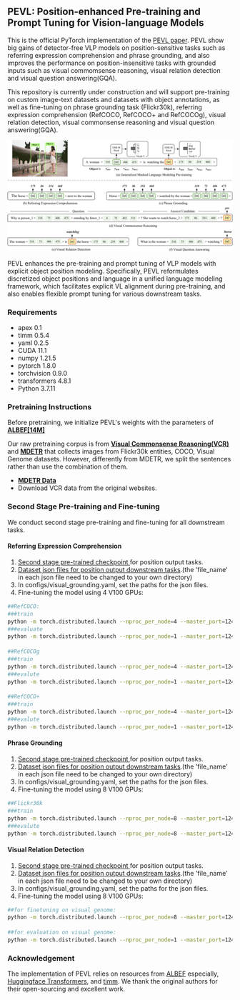 ## PEVL: Position-enhanced Pre-training and Prompt Tuning for Vision-language Models

This is the official PyTorch implementation of the <a href="https://openreview.net/forum?id=Sg_xKgWgG9">PEVL paper</a>. PEVL show big gains of detector-free VLP models on position-sensitive tasks such as referring expression comprehension and phrase grounding, and also improves the performance on position-insensitive tasks with grounded inputs such as visual commomsense reasoning, visual relation detection and visual question answering(GQA).

This repository is currently under construction and will support pre-training on custom image-text datasets and datasets with object annotations, as well as fine-tuning on phrase grounding task (Flickr30k), referring expression comprehension (RefCOCO, RefCOCO+ and RefCOCOg), visual relation detection, visual commonsense reasoning and visual question answering(GQA).

<img src="img.png" width="800">

PEVL enhances the pre-training and prompt tuning of VLP models with explicit object position modeling. Specifically, PEVL reformulates discretized object positions and language in a unified language modeling framework, which facilitates explicit VL alignment during pre-training, and also enables flexible prompt tuning for various downstream tasks. 

### Requirements
- apex 0.1
- timm 0.5.4
- yaml 0.2.5
- CUDA 11.1
- numpy 1.21.5
- pytorch 1.8.0
- torchvision 0.9.0
- transformers 4.8.1
- Python 3.7.11

### Pretraining Instructions
Before pretraining, we initialize PEVL's weights with the parameters of **[ALBEF\[14M\]](https://storage.googleapis.com/sfr-pcl-data-research/ALBEF/ALBEF.pth)**

Our raw pretraining corpus is from **[Visual Commonsense Reasoning(VCR)](https://visualcommonsense.com/download/)** and **[MDETR](https://arxiv.org/abs/2104.12763)** that collects images from Flickr30k entities, COCO, Visual Genome datasets. However, differently from MDETR, we split the sentences rather than use the combination of them.
- **[MDETR Data](https://zenodo.org/record/4729015/files/mdetr_annotations.tar.gz?download=1)**
- Download VCR data from the original websites.


### Second Stage Pre-training and Fine-tuning

We conduct second stage pre-training and fine-tuning for all downstream tasks.

#### Referring Expression Comprehension
1. <a href="https://thunlp.oss-cn-qingdao.aliyuncs.com/grounding.pth"> Second stage pre-trained checkpoint </a> for position output tasks.
2. <a href="https://thunlp.oss-cn-qingdao.aliyuncs.com/pevl_grounding_data.tar.gz"> Dataset json files for position output downstream tasks</a>.(the 'file_name' in each json file need to be changed to your own directory)
3. In configs/visual_grounding.yaml, set the paths for the json files.
4. Fine-tuning the model using 4 V100 GPUs:
```bash
##RefCOCO:
###train
python -m torch.distributed.launch --nproc_per_node=4 --master_port=12451 --use_env run_grounding_train.py --train 1 --pretrain 0 --test_dataset refcoco --config ./configs/visual_grounding.yaml --output_dir ./output/visual_grounding/refcoco --checkpoint grounding.pth
###evaluate
python -m torch.distributed.launch --nproc_per_node=1 --master_port=12451 --use_env run_grounding_train.py --train 0  --pretrain 0 --test_dataset refcoco --config ./configs/visual_grounding.yaml --output_dir ./output/visual_grounding/refcoco_test --checkpoint [Finetuned checkpoint]

##RefCOCOg
###train
python -m torch.distributed.launch --nproc_per_node=4 --master_port=12451 --use_env run_grounding_train.py --train 1  --pretrain 0 --test_dataset refcocog --config ./configs/visual_grounding.yaml --output_dir ./output/visual_grounding/refcocog --checkpoint grounding.pth
###evalute
python -m torch.distributed.launch --nproc_per_node=1 --master_port=12451 --use_env run_grounding_train.py --train 0  --pretrain 0 --test_dataset refcocog --config ./configs/visual_grounding.yaml --output_dir ./output/visual_grounding/refcocog_test --checkpoint [Finetuned checkpoint]

##RefCOCO+
###train
python -m torch.distributed.launch --nproc_per_node=4 --master_port=12451 --use_env run_grounding_train.py --train 1  --pretrain 0 --test_dataset refcocop --config ./configs/visual_grounding.yaml --output_dir ./output/visual_grounding/refcocop --checkpoint grounding.pth
###evalute
python -m torch.distributed.launch --nproc_per_node=1 --master_port=12451 --use_env run_grounding_train.py --train 0  --pretrain 0 --test_dataset refcocop --config ./configs/visual_grounding.yaml --output_dir ./output/visual_grounding/refcocop_test --checkpoint [Finetuned checkpoint]

```

#### Phrase Grounding
1. <a href="https://thunlp.oss-cn-qingdao.aliyuncs.com/grounding.pth"> Second stage pre-trained checkpoint </a> for position output tasks.
2. <a href="https://thunlp.oss-cn-qingdao.aliyuncs.com/pevl_grounding.tar.gz"> Dataset json files for position output downstream tasks</a>.(the 'file_name' in each json file need to be changed to your own directory)
3. In configs/visual_grounding.yaml, set the paths for the json files.
4. Fine-tuning the model using 8 V100 GPUs:
```bash
##Flickr30k
###train
python -m torch.distributed.launch --nproc_per_node=8 --master_port=12451 --use_env run_grounding_train.py --train 1 --pretrain 0 --test_dataset flickr --config ./configs/visual_grounding.yaml --output_dir ./output/phrase_grounding --checkpoint grounding.pth 
###evalute
python -m torch.distributed.launch --nproc_per_node=8 --master_port=12451 --use_env run_grounding_train.py --train 0 --pretrain 0 --test_dataset flickr --config ./configs/visual_grounding.yaml --output_dir ./output/phrase_grounding --checkpoint  [Finetuned checkpoint]

```

#### Visual Relation Detection
1. <a href="https://thunlp.oss-cn-qingdao.aliyuncs.com/vrd.pth"> Second stage pre-trained checkpoint </a> for position output tasks.
2. <a href="https://thunlp.oss-cn-qingdao.aliyuncs.com/pevl_vrd.tar.gz"> Dataset json files for position output downstream tasks</a>.(the 'file_name' in each json file need to be changed to your own directory)
3. In configs/visual_grounding.yaml, set the paths for the json files.
4. Fine-tuning the model using 8 V100 GPUs:
```bash
##for finetuning on visual genome:
python -m torch.distributed.launch --nproc_per_node=8 --master_port=12451 --use_env run_vrd_train.py --train 1 --pretrain 0 --mode finetune --config ./configs/vrd.yaml --output_dir ./output/vrd --checkpoint vrd.pth

##for evaluation on visual genome:
python -m torch.distributed.launch --nproc_per_node=1 --master_port=12451 --use_env run_vrd_train.py --train 0 --pretrain 0 --config ./configs/vrd.yaml  --checkpoint [Finetuned checkpoint]
```

### Acknowledgement
The implementation of PEVL relies on resources from <a href="https://github.com/salesforce/ALBEF">ALBEF</a> especially, <a href="https://github.com/huggingface/transformers">Huggingface Transformers</a>, and <a href="https://github.com/rwightman/pytorch-image-models/tree/master/timm">timm</a>. We thank the original authors for their open-sourcing and excellent work.
